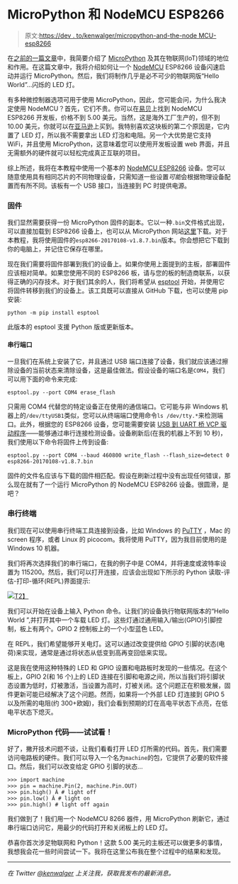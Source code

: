 # MicroPython 和 NodeMCU ESP8266

> 原文:[https://dev . to/kenwalger/micropython-and-the-node MCU-esp8266](https://dev.to/kenwalger/micropython-and-the-nodemcu-esp8266)

在[之前的一篇文章](https://www.kenwalger.com/blog/python/an-overview-of-micropython/)中，我简要介绍了 [MicroPython](http://www.micropython.org) 及其在物联网(IoT)领域的地位和作用。在这篇文章中，我将介绍如何让一个 [NodeMCU](http://nodemcu.com/index_en.html) ESP8266 设备闪速启动并运行 MicroPython。然后，我们将制作几乎是必不可少的物联网版“Hello World”...闪烁的 LED 灯。

有多种微控制器选项可用于使用 MicroPython，因此，您可能会问，为什么我决定使用 NodeMCU？首先，它们不贵。你可以在[易贝](https://www.ebay.com/p/?iid=191607499973&lpid=82&&&ul_noapp=true&chn=ps)上找到 NodeMCU ESP8266 开发板，价格不到 5.00 美元。当然，这是海外工厂生产的，但不到 10.00 美元，你就可以在[亚马逊](https://www.amazon.com/gp/product/B01N0B48NI/ref=as_li_tl?ie=UTF8&tag=kenwalgersite-20&camp=1789&creative=9325&linkCode=as2&creativeASIN=B01N0B48NI&linkId=dc1e9f82e2beb42bca36616a22b8820d)上买到。我特别喜欢这块板的第二个原因是，它内置了 LED 灯，所以我不需要拿出 LED 灯泡和电阻。另一个大优势是它支持 WiFi，并且使用 MicroPython，这意味着您可以使用开发板设置 web 界面，并且无需额外的硬件就可以轻松完成真正互联的项目。

综上所述，我将在本教程中使用一个基本的 [NodeMCU ESP8266](https://www.amazon.com/gp/product/B01N0B48NI/ref=as_li_tl?ie=UTF8&tag=kenwalgersite-20&camp=1789&creative=9325&linkCode=as2&creativeASIN=B01N0B48NI&linkId=dc1e9f82e2beb42bca36616a22b8820d) 设备。您可以随意使用具有相同芯片的不同物理设备，只需知道一些设置*可能*会根据物理设备配置而有所不同。该板有一个 USB 接口，当连接到 PC 时提供电源。

### 固件

我们显然需要获得一份 MicroPython 固件的副本。它以一种`.bin`文件格式出现，可以直接加载到 ESP8266 设备上，也可以从 MicroPython 网站[这里](http://micropython.org/download#esp8266)下载。对于本教程，我将使用固件的`esp8266-20170108-v1.8.7.bin`版本。你会想把它下载到你的电脑上，并记住它保存在哪里。

现在我们需要将固件部署到我们的设备上。如果你使用上面提到的主板，部署固件应该相对简单。如果您使用不同的 ESP8266 板，请与您的板的制造商联系，以获得正确的闪存技术。对于我们其余的人，我们将希望从 [esptool](https://github.com/espressif/esptool/) 开始，并使用它将固件转移到我们的设备上。该工具既可以直接从 GitHub 下载，也可以使用 pip 安装:

```
python -m pip install esptool

```

此版本的 esptool 支援 Python 版或更新版本。

#### 串行端口

一旦我们在系统上安装了它，并且通过 USB 端口连接了设备，我们就应该通过擦除设备的当前状态来清除设备，这是最佳做法。假设设备的端口名是`COM4`，我们可以用下面的命令来完成:

```
esptool.py --port COM4 erase_flash
```

只需用 COM4 代替您的特定设备正在使用的通信端口。它可能与非 Windows 机器上的`/dev/ttyUSB1`类似，您可以从终端端口使用命令`ls /dev/tty.*`来检测端口。此外，根据您的 ESP8266 设备，您可能需要安装 [USB 到 UART 桥 VCP 驱动程序](https://www.silabs.com/products/development-tools/software/usb-to-uart-bridge-vcp-drivers)——能够通过串行连接检测设备。设备刷新后(在我的机器上不到 10 秒)，我们使用以下命令将固件上传到设备:

```
esptool.py --port COM4 --baud 460800 write_flash --flash_size=detect 0 esp8266-20170108-v1.8.7.bin

```

固件的文件名应该与下载的固件相匹配。假设在刷新过程中没有出现任何错误，那么现在就有了一个运行 MicroPython 的 NodeMCU ESP8266 设备。很圆滑，是吧？

### 串行终端

我们现在可以使用串行终端工具连接到设备，比如 Windows 的 [PuTTY](http://www.putty.org/) ，Mac 的 screen 程序，或者 Linux 的 picocom。我将使用 PuTTY，因为我目前使用的是 Windows 10 机器。

我们将再次选择我们的串行端口，在我的例子中是 COM4，并将速度或波特率设置为 115200。然后，我们可以打开连接，应该会出现如下所示的 Python 读取-评估-打印-循环(REPL)界面提示:

[![](../Images/9d55f1e483bcf27a50b0317b601cc6fe.png)T2】](https://www.kenwalger.com/blog/wp-content/uploads/2017/05/REPL-prompt.png)

我们可以开始在设备上输入 Python 命令。让我们的设备执行物联网版本的“Hello World ”,并打开其中一个车载 LED 灯。这些灯通过通用输入/输出(GPIO)引脚控制，板上有两个。GPIO 2 控制板上的一个小型蓝色 LED。

在 REPL，我们希望能够开关电灯。这可以通过改变提供给 GPIO 引脚的状态(电荷)来实现，通常是通过将状态从低变到高再变回低来实现。

这是我在使用这种特殊的 LED 和 GPIO 设置和电路板时发现的一些情况。在这个板上，GPIO 2(和 16 个)上的 LED 连接在引脚和电源之间，所以当我们将引脚状态设置为低时，灯被激活，当设置为高时，灯被关闭。这个问题正在积极发展，固件更新可能已经解决了这个问题。然而，如果将一个外部 LED 灯连接到 GPIO 5 以及所需的电阻(约 300+欧姆)，我们会看到预期的灯在高电平状态下点亮，在低电平状态下熄灭。

### MicroPython 代码——试试看！

好了，撇开技术问题不谈，让我们看看打开 LED 灯所需的代码。首先，我们需要访问电路板的硬件。我们可以导入一个名为`machine`的包，它提供了必要的软件接口。然后，我们可以改变给定 GPIO 引脚的状态...

```
>>> import machine
>>> pin = machine.Pin(2, machine.Pin.OUT)
>>> pin.high() Â # light off
>>> pin.low() Â # light on
>>> pin.high() # light off again

```

我们做到了！我们用一个 NodeMCU 8266 器件，用 MicroPython 刷新它，通过串行端口访问它，用最少的代码打开和关闭板上的 LED 灯。

恭喜你首次涉足物联网和 Python！这款 5.00 美元的主板还可以做更多的事情，我想我会花一些时间尝试一下。我将在这里公布我在整个过程中的结果和发现。

* * *

*在 Twitter [@kenwalger](https://www.twitter.com/kenwalger) 上关注我，获取我发布的最新消息。*